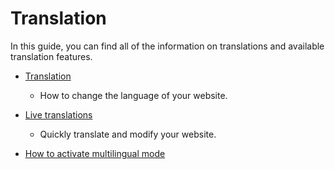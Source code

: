 # Translation

In this guide, you can find all of the information on translations and available translation features.


*   [Translation](Translation-change-language-of-the-site.md)
      -    How to change the language of your website.

*   [Live translations](Translation-live-translation.md)
    -    Quickly translate and modify your website.

*   [How to activate multilingual mode](Translation-how-to-activate-multilingual-mode.md)
 
